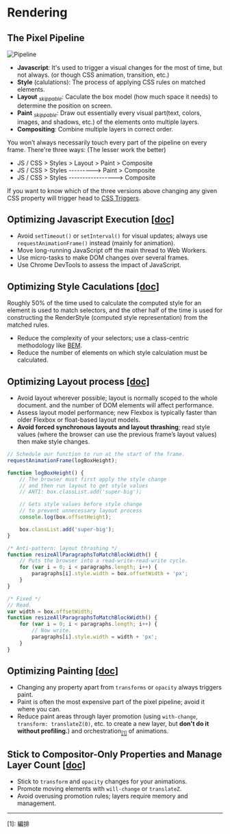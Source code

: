 # Rendering

## The Pixel Pipeline

![Pipeline](https://developers.google.com/web/fundamentals/performance/rendering/images/intro/frame-full.jpg)

- **Javascript**: It's used to trigger a visual changes for the most of time, but not always. (or though CSS animation, transition, etc.)
- **Style** (calulations): The process of applying CSS rules on matched elements.
- **Layout** <sub>*skippable*</sub>: Caculate the box model (how much space it needs) to determine the position on screen.
- **Paint** <sub>*skippable*</sub>: Draw out essentially every visual part(text, colors, images, and shadows, etc.) of the elements onto multiple layers.
- **Compositing**: Combine multiple layers in correct order.

You won’t always necessarily touch every part of the pipeline on every frame. There're three ways: (The lesser work the better)

- JS / CSS > Styles > Layout > Paint > Composite
- JS / CSS > Styles ---------> Paint > Composite
- JS / CSS > Styles -----------------> Composite

If you want to know which of the three versions above changing any given CSS property will trigger head to [CSS Triggers](https://csstriggers.com/).

## Optimizing Javascript Execution [[doc]](https://developers.google.com/web/fundamentals/performance/rendering/optimize-javascript-execution)

- Avoid `setTimeout()` or `setInterval()` for visual updates; always use `requestAnimationFrame()` instead (mainly for animation).
- Move long-running JavaScript off the main thread to Web Workers.
- Use micro-tasks to make DOM changes over several frames.
- Use Chrome DevTools to assess the impact of JavaScript.

## Optimizing Style Caculations [[doc]](https://developers.google.com/web/fundamentals/performance/rendering/reduce-the-scope-and-complexity-of-style-calculations)

Roughly 50% of the time used to calculate the computed style for an element is used to match selectors, and the other half of the time is used for constructing the RenderStyle (computed style representation) from the matched rules.

- Reduce the complexity of your selectors; use a class-centric methodology like [BEM](../css/naming-convention-and-methodologies.md#bem).
- Reduce the number of elements on which style calculation must be calculated.

## Optimizing Layout process [[doc]](https://developers.google.com/web/fundamentals/performance/rendering/avoid-large-complex-layouts-and-layout-thrashing)

- Avoid layout wherever possible; layout is normally scoped to the whole document. and the number of DOM elements will affect performance.
- Assess layout model performance; new Flexbox is typically faster than older Flexbox or float-based layout models.
- **Avoid forced synchronous layouts and layout thrashing**; read style values (where the browser can use the previous frame’s layout values) then make style changes.

```js
// Schedule our function to run at the start of the frame.
requestAnimationFrame(logBoxHeight);

function logBoxHeight() {
    // The browser must first apply the style change
    // and then run layout to get style values
    // ANTI: box.classList.add('super-big');

    // Gets style values before style change
    // to prevent unnecessary layout process
    console.log(box.offsetHeight);

    box.classList.add('super-big');
}
```

```js
/* Anti-pattern: layout thrashing */
function resizeAllParagraphsToMatchBlockWidth() {
    // Puts the browser into a read-write-read-write cycle.
    for (var i = 0; i < paragraphs.length; i++) {
        paragraphs[i].style.width = box.offsetWidth + 'px';
    }
}

/* Fixed */
// Read.
var width = box.offsetWidth;
function resizeAllParagraphsToMatchBlockWidth() {
    for (var i = 0; i < paragraphs.length; i++) {
        // Now write.
        paragraphs[i].style.width = width + 'px';
    }
}
```

## Optimizing Painting [[doc]](https://developers.google.com/web/fundamentals/performance/rendering/simplify-paint-complexity-and-reduce-paint-areas)

- Changing any property apart from `transforms` or `opacity` always triggers paint.
- Paint is often the most expensive part of the pixel pipeline; avoid it where you can.
- Reduce paint areas through layer promotion (using `with-change`, `transform: translateZ(0)`, etc. to create a new layer, but **don't do it without profiling.**) and orchestration<sub>[[1]](#note1)</sub> of animations.

## Stick to Compositor-Only Properties and Manage Layer Count [[doc]](https://developers.google.com/web/fundamentals/performance/rendering/stick-to-compositor-only-properties-and-manage-layer-count)

- Stick to `transform` and `opacity` changes for your animations.
- Promote moving elements with `will-change` or `translateZ`.
- Avoid overusing promotion rules; layers require memory and management.

---
<span id="note1">[1]: 編排</span>
